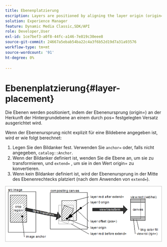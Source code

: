 ```yaml
---
title: Ebenenplatzierung
escription: Layers are positioned by aligning the layer origin (origin=) with the background layer origin at an offset specified by pos=.
solution: Experience Manager
feature: Dynamic Media Classic,SDK/API
role: Developer,User
exl-id: 1ce7bef3-a0f8-44fc-a146-7e819c30eee8
source-git-commit: 24667a5ebab54ba22c4a3f6b52d19d7a31a93576
workflow-type: tm+mt
source-wordcount: '91'
ht-degree: 0%

---
```


# Ebenenplatzierung{#layer-placement}

Die Ebenen werden positioniert, indem der Ebenenursprung (origin=) an der Herkunft der Hintergrundebene an einem durch pos= festgelegten Versatz ausgerichtet wird.

Wenn der Ebenenursprung nicht explizit für eine Bildebene angegeben ist, wird er wie folgt berechnet:

1. Legen Sie den Bildanker fest. Verwenden Sie `anchor=` oder, falls nicht angegeben, `catalog::Anchor`.
1. Wenn der Bildanker definiert ist, wenden Sie die Ebene an, um sie zu transformieren, und `extend=` , um sie in den Wert origin= zu konvertieren.
1. Wenn kein Bildanker definiert ist, wird der Ebenenursprung in der Mitte des Ebenenrechtecks platziert (nach dem Anwenden von `extend=`).

![Ebenenplatzierungsbild](assets/layerplacement.png)
